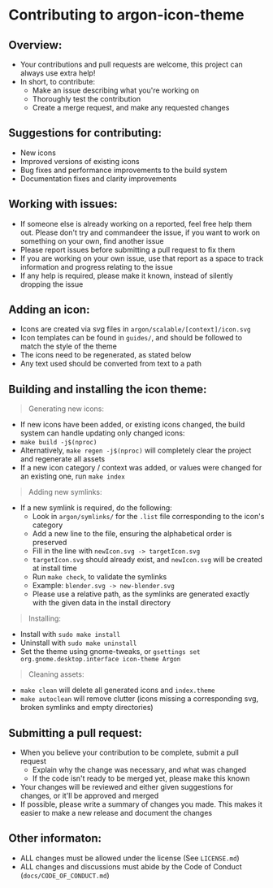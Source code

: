 # Contributing to argon-icon-theme
## Overview:
 - Your contributions and pull requests are welcome, this project can always use extra help!
 - In short, to contribute:
   - Make an issue describing what you're working on
   - Thoroughly test the contribution
   - Create a merge request, and make any requested changes

## Suggestions for contributing:
 - New icons
 - Improved versions of existing icons
 - Bug fixes and performance improvements to the build system
 - Documentation fixes and clarity improvements

## Working with issues:
 - If someone else is already working on a reported, feel free help them out. Please don't try and commandeer the issue, if you want to work on something on your own, find another issue
 - Please report issues before submitting a pull request to fix them
 - If you are working on your own issue, use that report as a space to track information and progress relating to the issue
 - If any help is required, please make it known, instead of silently dropping the issue

## Adding an icon:
 - Icons are created via svg files in `argon/scalable/[context]/icon.svg`
 - Icon templates can be found in `guides/`, and should be followed to match the style of the theme
 - The icons need to be regenerated, as stated below
 - Any text used should be converted from text to a path

## Building and installing the icon theme:
  > Generating new icons:
   - If new icons have been added, or existing icons changed, the build system can handle updating only changed icons:
   - `make build -j$(nproc)`
   - Alternatively, `make regen -j$(nproc)` will completely clear the project and regenerate all assets
   - If a new icon category / context was added, or values were changed for an existing one, run `make index`
  > Adding new symlinks:
   - If a new symlink is required, do the following:
     - Look in `argon/symlinks/` for the `.list` file corresponding to the icon's category
     - Add a new line to the file, ensuring the alphabetical order is preserved
     - Fill in the line with `newIcon.svg -> targetIcon.svg`
     - `targetIcon.svg` should already exist, and `newIcon.svg` will be created at install time
     - Run `make check`, to validate the symlinks
     - Example: `blender.svg -> new-blender.svg`
     - Please use a relative path, as the symlinks are generated exactly with the given data in the install directory
  > Installing:
   - Install with `sudo make install`
   - Uninstall with `sudo make uninstall`
   - Set the theme using gnome-tweaks, or `gsettings set org.gnome.desktop.interface icon-theme Argon`
  > Cleaning assets:
   - `make clean` will delete all generated icons and `index.theme`
   - `make autoclean` will remove clutter (icons missing a corresponding svg, broken symlinks and empty directories)

## Submitting a pull request:
 - When you believe your contribution to be complete, submit a pull request
   - Explain why the change was necessary, and what was changed
   - If the code isn't ready to be merged yet, please make this known
 - Your changes will be reviewed and either given suggestions for changes, or it'll be approved and merged
 - If possible, please write a summary of changes you made. This makes it easier to make a new release and document the changes

## Other informaton:
 - ALL changes must be allowed under the license (See `LICENSE.md`)
 - ALL changes and discussions must abide by the Code of Conduct (`docs/CODE_OF_CONDUCT.md`)
